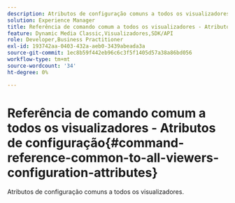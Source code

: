 ```yaml
---
description: Atributos de configuração comuns a todos os visualizadores.
solution: Experience Manager
title: Referência de comando comum a todos os visualizadores - Atributos de configuração
feature: Dynamic Media Classic,Visualizadores,SDK/API
role: Developer,Business Practitioner
exl-id: 193742aa-0403-432a-aeb0-3439abeada3a
source-git-commit: 1ec8b59f442eb96c6c3f5f1405d57a38a86bd056
workflow-type: tm+mt
source-wordcount: '34'
ht-degree: 0%

---
```


# Referência de comando comum a todos os visualizadores - Atributos de configuração{#command-reference-common-to-all-viewers-configuration-attributes}

Atributos de configuração comuns a todos os visualizadores.
